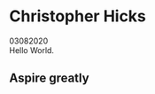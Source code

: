 <link rel="stylesheet" type="text/css" href="style.css">

# Christopher Hicks
03082020  
Hello World.  

Aspire greatly  
---
<script type="text/javascript" src="script.js"></script>
